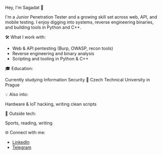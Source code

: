 Hey, I'm Sagadat 👋

I'm a Junior Penetration Tester and a growing skill set across web, API, and mobile testing. I enjoy digging into systems, reverse engineering binaries, and building tools in Python and C++.

🛠️ What I work with:

- Web & API pentesting (Burp, OWASP, recon tools)
- Reverse engineering and binary analysis
- Scripting and tooling in Python & C++

🎓 Education:

Currently studying Information Security
📍 Czech Technical University in Prague

💡 Also into:

Hardware & IoT hacking, writing clean scripts

🧘 Outside tech:

Sports, reading, writing

🌐 Connect with me:

- [LinkedIn](https://www.linkedin.com/in/sagadat-seitzhan/)
- [Telegram](https://t.me/kokpenbek)

